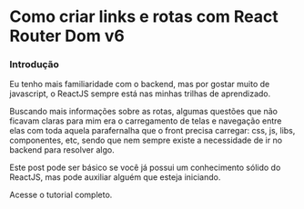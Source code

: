 # Como criar links e rotas com React Router Dom v6

### Introdução
Eu tenho mais familiaridade com o backend, mas por gostar muito de javascript, o ReactJS sempre está nas minhas trilhas de aprendizado.

Buscando mais informações sobre as rotas, algumas questões que não ficavam claras para mim era o carregamento de telas e navegação entre elas com toda aquela parafernalha que o front precisa carregar: css, js, libs, componentes, etc, sendo que nem sempre existe a necessidade de ir no backend para resolver algo.

Este post pode ser básico se você já possui um conhecimento sólido do ReactJS, mas pode auxiliar alguém que esteja iniciando.

Acesse o tutorial completo.
